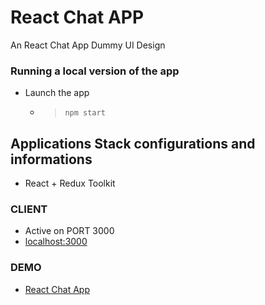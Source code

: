 # React Chat APP 
An React Chat App Dummy UI Design

### Running a local version of the app

- Launch the app
	- > `npm start`
		
## Applications Stack configurations and informations
- React + Redux Toolkit

### CLIENT
- Active on PORT 3000
- [localhost:3000](http://localhost:3000)

### DEMO 
- [React Chat App](https://bhopals.github.io/react-chat-app/)